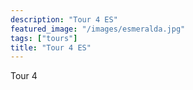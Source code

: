 ```yaml
---
description: "Tour 4 ES"
featured_image: "/images/esmeralda.jpg"
tags: ["tours"]
title: "Tour 4 ES"
---
```

Tour 4